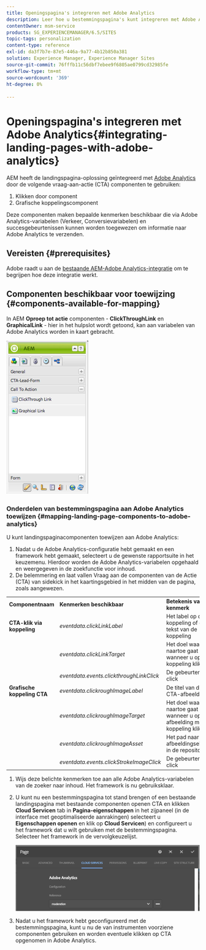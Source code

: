 ```yaml
---
title: Openingspagina's integreren met Adobe Analytics
description: Leer hoe u bestemmingspagina's kunt integreren met Adobe Analytics.
contentOwner: msm-service
products: SG_EXPERIENCEMANAGER/6.5/SITES
topic-tags: personalization
content-type: reference
exl-id: da3f7b7e-87e5-446a-9a77-4b12b850a381
solution: Experience Manager, Experience Manager Sites
source-git-commit: 76fffb11c56dbf7ebee9f6805ae0799cd32985fe
workflow-type: tm+mt
source-wordcount: '369'
ht-degree: 0%

---
```


# Openingspagina&#39;s integreren met Adobe Analytics{#integrating-landing-pages-with-adobe-analytics}

AEM heeft de landingspagina-oplossing geïntegreerd met [Adobe Analytics](https://www.omniture.com/en/products/analytics/sitecatalyst) door de volgende vraag-aan-actie (CTA) componenten te gebruiken:

1. Klikken door component
1. Grafische koppelingscomponent

Deze componenten maken bepaalde kenmerken beschikbaar die via Adobe Analytics-variabelen (Verkeer, Conversievariabelen) en succesgebeurtenissen kunnen worden toegewezen om informatie naar Adobe Analytics te verzenden.

## Vereisten {#prerequisites}

Adobe raadt u aan de [bestaande AEM-Adobe Analytics-integratie](/help/sites-administering/adobeanalytics.md) om te begrijpen hoe deze integratie werkt.

## Componenten beschikbaar voor toewijzing {#components-available-for-mapping}

In AEM **Oproep tot actie** componenten - **ClickThroughLink** en **GraphicalLink** - hier in het hulpslot wordt getoond, kan aan variabelen van Adobe Analytics worden in kaart gebracht.

![chlimage_1-21](assets/chlimage_1-21a.jpeg)

### Onderdelen van bestemmingspagina aan Adobe Analytics toewijzen {#mapping-landing-page-components-to-adobe-analytics}

U kunt landingspaginacomponenten toewijzen aan Adobe Analytics:

1. Nadat u de Adobe Analytics-configuratie hebt gemaakt en een framework hebt gemaakt, selecteert u de gewenste rapportsuite in het keuzemenu. Hierdoor worden de Adobe Analytics-variabelen opgehaald en weergegeven in de zoekfunctie voor inhoud.
1. De belemmering en laat vallen Vraag aan de componenten van de Actie (CTA) van sidekick in het kaartingsgebied in het midden van de pagina, zoals aangewezen.

<table>
 <tbody>
  <tr>
   <td><strong>Componentnaam</strong></td>
   <td><strong>Kenmerken beschikbaar</strong></td>
   <td><strong>Betekenis van kenmerk</strong></td>
  </tr>
  <tr>
   <td><strong>CTA-klik via koppeling</strong></td>
   <td><i>eventdata.clickLinkLabel</i> <br /> </td>
   <td>Het label op de koppeling of de tekst van de koppeling </td>
  </tr>
  <tr>
   <td><br type="_moz" /> </td>
   <td><i>eventdata.clickLinkTarget</i> <br /> </td>
   <td>Het doel waar u naartoe gaat wanneer u op de koppeling klikt </td>
  </tr>
  <tr>
   <td><br type="_moz" /> </td>
   <td><i>eventdata.events.clickthroughLinkClick</i> <br /> </td>
   <td>De gebeurtenis click </td>
  </tr>
  <tr>
   <td><strong>Grafische koppeling CTA</strong></td>
   <td><i>eventdata.clickroughImageLabel</i> <br /> </td>
   <td>De titel van de CTA-afbeelding </td>
  </tr>
  <tr>
   <td><br type="_moz" /> </td>
   <td><i>eventdata.clickroughImageTarget</i> <br /> </td>
   <td>Het doel waar u naartoe gaat wanneer u op de afbeelding met een koppeling klikt</td>
  </tr>
  <tr>
   <td><br type="_moz" /> </td>
   <td><i>eventdata.clickroughImageAsset</i> <br /> </td>
   <td>Het pad naar het afbeeldingselement in de repository </td>
  </tr>
  <tr>
   <td><br type="_moz" /> </td>
   <td><i>eventdata.events.clickStrokeImageClick</i> <br /> </td>
   <td>De gebeurtenis click</td>
  </tr>
 </tbody>
</table>

1. Wijs deze belichte kenmerken toe aan alle Adobe Analytics-variabelen van de zoeker naar inhoud. Het framework is nu gebruiksklaar.
1. U kunt nu een bestemmingspagina tot stand brengen of een bestaande landingspagina met bestaande componenten openen CTA en klikken **Cloud Servicen** tab in **Pagina-eigenschappen** in het zijpaneel (in de interface met geoptimaliseerde aanrakingen) selecteert u **Eigenschappen openen** en klik op **Cloud Servicen**) en configureert u het framework dat u wilt gebruiken met de bestemmingspagina. Selecteer het framework in de vervolgkeuzelijst.

   ![chlimage_1-25](assets/chlimage_1-25a.png)

1. Nadat u het framework hebt geconfigureerd met de bestemmingspagina, kunt u nu de van instrumenten voorziene componenten gebruiken en worden eventuele klikken op CTA opgenomen in Adobe Analytics.

